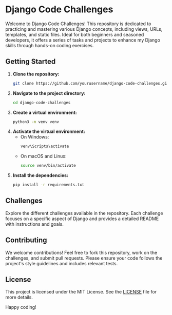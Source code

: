 # Django Code Challenges

Welcome to Django Code Challenges! This repository is dedicated to practicing and mastering various Django concepts, including views, URLs, templates, and static files. Ideal for both beginners and seasoned developers, it offers a series of tasks and projects to enhance my Django skills through hands-on coding exercises.

## Getting Started

1. **Clone the repository:**
    ```sh
    git clone https://github.com/yourusername/django-code-challenges.git
    ```
2. **Navigate to the project directory:**
    ```sh
    cd django-code-challenges
    ```
3. **Create a virtual environment:**
    ```sh
    python3 -m venv venv
    ```
4. **Activate the virtual environment:**
    - On Windows:
        ```sh
        venv\Scripts\activate
        ```
    - On macOS and Linux:
        ```sh
        source venv/bin/activate
        ```
5. **Install the dependencies:**
    ```sh
    pip install -r requirements.txt
    ```

## Challenges

Explore the different challenges available in the repository. Each challenge focuses on a specific aspect of Django and provides a detailed README with instructions and goals.

## Contributing

We welcome contributions! Feel free to fork this repository, work on the challenges, and submit pull requests. Please ensure your code follows the project's style guidelines and includes relevant tests.

## License

This project is licensed under the MIT License. See the [LICENSE](LICENSE) file for more details.

Happy coding!
